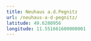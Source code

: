 ```yaml
---
title: Neuhaus a.d.Pegnitz
url: /neuhaus-a-d-pegnitz/
latitude: 49.6280956
longitude: 11.551661600000001
---
```

